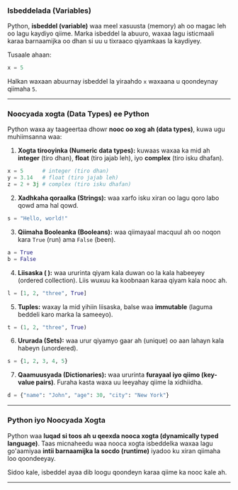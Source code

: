 ### Isbeddelada (Variables)

Python, **isbeddel (variable)** waa meel xasuusta (memory) ah oo magac leh oo lagu kaydiyo qiime. Marka isbeddel la abuuro, waxaa lagu isticmaali karaa barnaamijka oo dhan si uu u tixraaco qiyamkaas la kaydiyey.

Tusaale ahaan:

```python
x = 5
```

Halkan waxaan abuurnay isbeddel la yiraahdo `x` waxaana u qoondeynay qiimaha `5`.

---

### Noocyada xogta (Data Types) ee Python

Python waxa ay taageertaa dhowr **nooc oo xog ah (data types)**, kuwa ugu muhiimsanna waa:

1. **Xogta tirooyinka (Numeric data types):** kuwaas waxaa ka mid ah **integer** (tiro dhan), **float** (tiro jajab leh), iyo **complex** (tiro isku dhafan).

```python
x = 5      # integer (tiro dhan)
y = 3.14   # float (tiro jajab leh)
z = 2 + 3j # complex (tiro isku dhafan)
```

2. **Xadhkaha qoraalka (Strings):** waa xarfo isku xiran oo lagu qoro labo qowd ama hal qowd.

```python
s = "Hello, world!"
```

3. **Qiimaha Booleanka (Booleans):** waa qiimayaal macquul ah oo noqon kara `True` (run) ama `False` (been).

```python
a = True
b = False
```

4. **Liisaska ( ):** waa ururinta qiyam kala duwan oo la kala habeeyey (ordered collection). Liis wuxuu ka koobnaan karaa qiyam kala nooc ah.

```python
l = [1, 2, "three", True]
```

5. **Tuples:** waxay la mid yihiin liisaska, balse waa **immutable** (laguma beddeli karo marka la sameeyo).

```python
t = (1, 2, "three", True)
```

6. **Ururada (Sets):** waa urur qiyamyo gaar ah (unique) oo aan lahayn kala habeyn (unordered).

```python
s = {1, 2, 3, 4, 5}
```

7. **Qaamuusyada (Dictionaries):** waa ururinta **furayaal iyo qiimo (key-value pairs)**. Furaha kasta waxa uu leeyahay qiime la xidhiidha.

```python
d = {"name": "John", "age": 30, "city": "New York"}
```

---

### Python iyo Noocyada Xogta

Python waa **luqad si toos ah u qeexda nooca xogta (dynamically typed language)**. Taas micnaheedu waa nooca xogta isbeddelka waxaa lagu go'aamiyaa **intii barnaamijka la socdo (runtime)** iyadoo ku xiran qiimaha loo qoondeeyay.

Sidoo kale, isbeddel ayaa dib loogu qoondeyn karaa qiime ka nooc kale ah.

---

